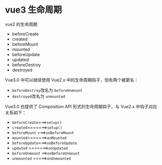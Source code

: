 # vue3 生命周期

vue2 的生命周期

- beforeCreate
- created
- beforeMount
- mounted
- beforeUpdate
- updated
- beforeDestroy
- destroyed

Vue3.0 中可以继续使用 Vue2.x 中的生命周期钩子，但有两个被更名：

- `beforeDestroy`改名为 `beforeUnmount`
- `destroyed`改名为 `unmounted`

Vue3.0 也提供了 Composition API 形式的生命周期钩子，与 Vue2.x 中钩子对应关系如下：

- `beforeCreate`===>`setup()`
- `created`=======>`setup()`
- `beforeMount` ===>`onBeforeMount`
- `mounted`=======>`onMounted`
- `beforeUpdate`===>`onBeforeUpdate`
- `updated` =======>`onUpdated`
- `beforeUnmount` ==>`onBeforeUnmount`
- `unmounted` =====>`onUnmounted`
